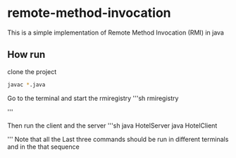 # remote-method-invocation
This is a simple implementation of Remote Method Invocation (RMI)  in java
## How run 
clone the project 
```sh
javac *.java 
```

Go to the terminal and start the rmiregistry 
'''sh
rmiregistry 

'''

Then run the client and the server 
'''sh
java HotelServer
java HotelClient

'''
Note that all the Last three commands should be run
in different terminals and in the that sequence 
